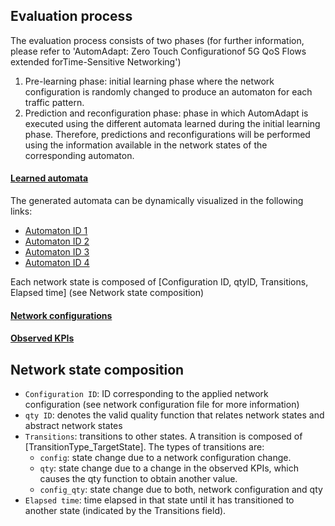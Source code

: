 Evaluation process
-----------
The evaluation process consists of two phases (for further information, please refer to 'AutomAdapt: Zero Touch Configurationof 5G QoS Flows extended forTime-Sensitive Networking')
1. Pre-learning phase: initial learning phase where the network configuration is randomly changed to produce an automaton for each traffic pattern.
2. Prediction and reconfiguration phase: phase in which AutomAdapt is executed using the different automata learned during the initial learning phase. Therefore, predictions and reconfigurations will be performed using the information available in the network states of the corresponding automaton.

#### [Learned automata](https://github.com/FLSchempp/AutomAdapt/Evaluation/LearnedAutomata)

The generated automata can be dynamically visualized in the following links:
  - [Automaton ID 1](https://public.flourish.studio/visualisation/14284263/)
  - [Automaton ID 2](https://public.flourish.studio/visualisation/14284560/)
  - [Automaton ID 3](https://public.flourish.studio/visualisation/14284598/)
  - [Automaton ID 4](https://public.flourish.studio/visualisation/14284688/)

Each network state is composed of [Configuration ID, qtyID, Transitions, Elapsed time] (see Network state composition)

#### [Network configurations](https://github.com/FLSchempp/AutomAdapt/Evaluation/LearnedAutomata)

#### [Observed KPIs](https://github.com/FLSchempp/AutomAdapt/Evaluation/LearnedAutomata)


Network state composition
-----------
  - `Configuration ID`: ID corresponding to the applied network configuration (see network configuration file for more information)
  - `qty ID`: denotes the valid quality function that relates network states and abstract network states
  - `Transitions`: transitions to other states. A transition is composed of [TransitionType_TargetState]. The types of transitions are:
    - `config`: state change due to a network configuration change.
    - `qty`: state change due to a change in the observed KPIs, which causes the qty function to obtain another value.
    - `config_qty`: state change due to both, network configuration and qty
  - `Elapsed time`: time elapsed in that state until it has transitioned to another state (indicated by the Transitions field).
